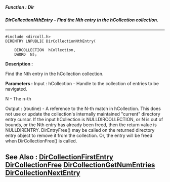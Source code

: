 ##### Function : Dir
##### DirCollectionNthEntry - Find the Nth entry in the hCollection collection.
---
```
#include <dircoll.h>
DIRENTRY LNPUBLIC DirCollectionNthEntry(

	DIRCOLLECTION  hCollection,
	DWORD  N);
```
**Description :**

Find the Nth entry in the hCollection collection.

**Parameters :**
Input :
hCollection  -  Handle to the collection of entries to be navigated.

N  -  The n-th

Output :
(routine)  -  A reference to the N-th match in hCollection. This does not use or update the collection's internally maintained "current" directory entry cursor. If the input hCollection is NULLDIRCOLLECTION, or N is out of bounds, or the Nth entry has already been freed, then the return value is NULLDIRENTRY. 
DirEntryFree() may be called on the returned directory entry object to remove it from the collection. Or, the entry will be freed when DirCollectionFree() is called. 



**See Also :**
[DirCollectionFirstEntry](/domino-c-api-docs/reference/Func/DirCollectionFirstEntry)
[DirCollectionFree](/domino-c-api-docs/reference/Func/DirCollectionFree)
[DirCollectionGetNumEntries](/domino-c-api-docs/reference/Func/DirCollectionGetNumEntries)
[DirCollectionNextEntry](/domino-c-api-docs/reference/Func/DirCollectionNextEntry)
---
